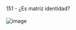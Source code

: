 151 - ¿Es matriz identidad?</br></br>
![image](https://user-images.githubusercontent.com/87013586/143081680-1f27c815-e740-4e73-9774-77cbc6fbdf3a.png)
